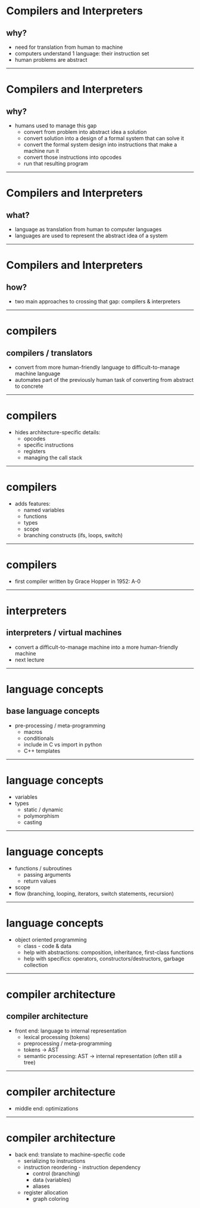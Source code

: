 # Compilers and Interpreters

## why?

* need for translation from human to machine
* computers understand 1 language: their instruction set
* human problems are abstract

---
# Compilers and Interpreters

## why?

* humans used to manage this gap
    * convert from problem into abstract idea a solution
    * convert solution into a design of a formal system that can solve it
    * convert the formal system design into instructions that make a machine run it
    * convert those instructions into opcodes
    * run that resulting program

---
# Compilers and Interpreters

## what?

* language as translation from human to computer languages
* languages are used to represent the abstract idea of a system

---
# Compilers and Interpreters

## how?

* two main approaches to crossing that gap: compilers & interpreters


---
# compilers

## compilers / translators

* convert from more human-friendly language to difficult-to-manage machine language
* automates part of the previously human task of converting from abstract to concrete

---
# compilers

* hides architecture-specific details:
    * opcodes
    * specific instructions
    * registers
    * managing the call stack

---
# compilers

* adds features:
    * named variables
    * functions
    * types
    * scope
    * branching constructs (ifs, loops, switch)

---
# compilers

* first compiler written by Grace Hopper in 1952: A-0

---
# interpreters

## interpreters / virtual machines

* convert a difficult-to-manage machine into a more human-friendly machine
* next lecture

---
# language concepts

## base language concepts
* pre-processing / meta-programming
    * macros
    * conditionals
    * include in C vs import in python
    * C++ templates

---
# language concepts

* variables
* types
    * static / dynamic
    * polymorphism
    * casting

---
# language concepts

* functions / subroutines
    * passing arguments
    * return values
* scope
* flow (branching, looping, iterators, switch statements, recursion)

---
# language concepts

* object oriented programming
    * class - code & data
    * help with abstractions: composition, inheritance, first-class functions
    * help with specifics: operators, constructors/destructors, garbage collection

---
# compiler architecture

## compiler architecture
* front end: language to internal representation
    * lexical processing (tokens)
    * preprocessing / meta-programming
    * tokens -> AST
    * semantic processing: AST -> internal representation (often still a tree)

---
# compiler architecture

* middle end: optimizations

---
# compiler architecture

* back end: translate to machine-specfic code
    * serializing to instructions
    * instruction reordering - instruction dependency
        * control (branching)
        * data (variables)
        * aliases
    * register allocation
        * graph coloring
